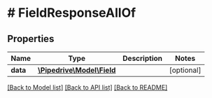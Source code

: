 # # FieldResponseAllOf

## Properties

Name | Type | Description | Notes
------------ | ------------- | ------------- | -------------
**data** | [**\Pipedrive\Model\Field**](Field.md) |  | [optional]

[[Back to Model list]](../../README.md#models) [[Back to API list]](../../README.md#endpoints) [[Back to README]](../../README.md)
